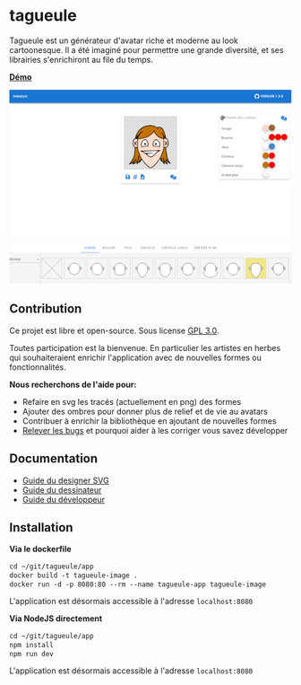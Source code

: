 # tagueule

Tagueule est un générateur d'avatar riche et moderne au look cartoonesque. Il a été imaginé pour permettre une grande diversité, et ses librairies s'enrichiront au file du temps.

**[Démo](https://avatar.absolumentg.fr/)**

![](doc/tagueule.png) 


## Contribution
Ce projet est libre et open-source. Sous license [GPL 3.0](https://github.com/ikit/tagueule/blob/master/LICENSE).

Toutes participation est la bienvenue. En particulier les artistes en herbes qui souhaiteraient enrichir l'application avec de nouvelles formes ou fonctionnalités.

**Nous recherchons de l'aide pour:**
 * Refaire en svg les tracés (actuellement en png) des formes
 * Ajouter des ombres pour donner plus de relief et de vie au avatars
 * Contribuer à enrichir la bibliothèque en ajoutant de nouvelles formes
 * [Relever les bugs](https://github.com/ikit/tagueule/issues) et pourquoi aider à les corriger vous savez développer


## Documentation
 * [Guide du designer SVG](doc/fr/howto-creating-svg-asset.md)
 * [Guide du dessinateur](doc/fr/howto-drawing-shape.md)
 * [Guide du développeur](doc/fr/devguide.md)


## Installation
**Via le dockerfile**
```
cd ~/git/tagueule/app
docker build -t tagueule-image .
docker run -d -p 8080:80 --rm --name tagueule-app tagueule-image
```
L'application est désormais accessible à l'adresse `localhost:8080`


**Via NodeJS directement**
```
cd ~/git/tagueule/app
npm install
npm run dev
```
L'application est désormais accessible à l'adresse `localhost:8080`

